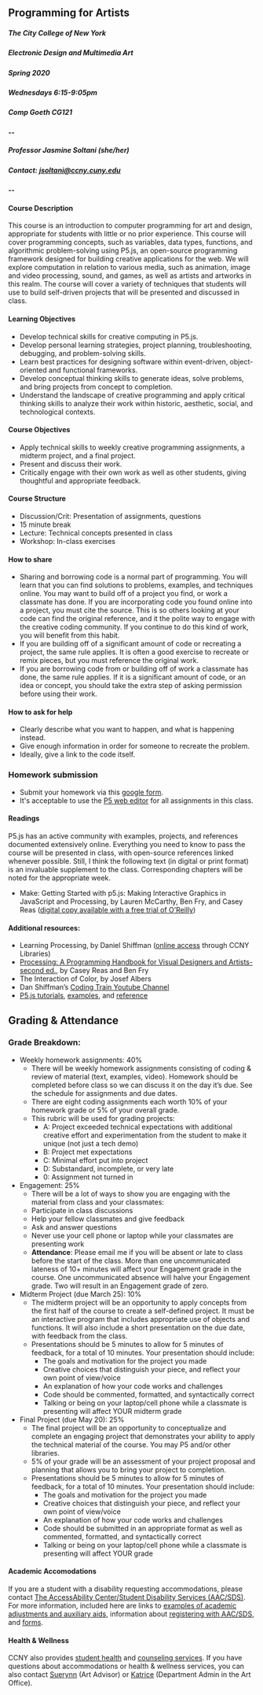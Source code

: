 ## Programming for Artists
##### The City College of New York
##### Electronic Design and Multimedia Art
##### Spring 2020
##### Wednesdays 6:15-9:05pm 
##### Comp Goeth CG121
#### --

##### Professor Jasmine Soltani (she/her)
##### Contact: jsoltani@ccny.cuny.edu
#### --

#### Course Description
This course is an introduction to computer programming for art and design, appropriate for students with little or no prior experience. This course will cover programming concepts, such as variables, data types, functions, and algorithmic problem-solving using P5.js, an open-source programming framework designed for building creative applications for the web. We will explore computation in relation to various media, such as animation, image and video processing, sound, and games, as well as artists and artworks in this realm. The course will cover a variety of techniques that students will use to build self-driven projects that will be presented and discussed in class.

#### Learning Objectives
* Develop technical skills for creative computing in P5.js.
* Develop personal learning strategies, project planning, troubleshooting, debugging, and problem-solving skills.
* Learn best practices for designing software within event-driven, object-oriented and functional frameworks.
* Develop conceptual thinking skills to generate ideas, solve problems, and bring projects from concept to completion.
* Understand the landscape of creative programming and apply critical thinking skills to analyze their work within historic, aesthetic, social, and technological contexts.

#### Course Objectives
* Apply technical skills to weekly creative programming assignments, a midterm project, and a final project.
* Present and discuss their work. 
* Critically engage with their own work as well as other students, giving thoughtful and appropriate feedback.

#### Course Structure 
* Discussion/Crit: Presentation of assignments, questions
* 15 minute break
* Lecture: Technical concepts presented in class
* Workshop: In-class exercises

#### How to share 
* Sharing and borrowing code is a normal part of programming. You will learn that you can find solutions to problems, examples, and techniques online. You may want to build off of a project you find, or work a classmate has done. 
If you are incorporating code you found online into a project, you must cite the source. This is so others looking at your code can find the original reference, and it the polite way to engage with the creative coding community. If you continue to do this kind of work, you will benefit from this habit.
* If you are building off of a significant amount of code or recreating a project, the same rule applies. It is often a good exercise to recreate or remix pieces, but you must reference the original work. 
* If you are borrowing code from or building off of work a classmate has done, the same rule applies. If it is a significant amount of code, or an idea or concept, you should take the extra step of asking permission before using their work.

#### How to ask for help
* Clearly describe what you want to happen, and what is happening instead.
* Give enough information in order for someone to recreate the problem.
* Ideally, give a link to the code itself.

### Homework submission
* Submit your homework via this [google form](https://docs.google.com/forms/d/e/1FAIpQLSe4D4Ud3hiLtZVBhaY6gwD7V3mZjl6HlQyKi7WqB6oVEAQScQ/viewform).
* It's acceptable to use the [P5 web editor](https://editor.p5js.org/) for all assignments in this class.
    
#### Readings 
P5.js has an active community with examples, projects, and references documented extensively online. Everything you need to know to pass the course will be presented in class, with open-source references linked whenever possible. Still, I think the following text (in digital or print format) is an invaluable supplement to the class. Corresponding chapters will be noted for the appropriate week.

* Make: Getting Started with p5.js: Making Interactive Graphics in JavaScript and Processing, by Lauren McCarthy, Ben Fry, and Casey Reas ([digital copy available with a free trial of O’Reilly](https://learning.oreilly.com/library/view/make-getting-started/9781457186769/))

#### Additional resources:
* Learning Processing, by Daniel Shiffman ([online access](https://ebookcentral.proquest.com/lib/ccny-ebooks/detail.action?docID=4003651) through CCNY Libraries)
* [Processing: A Programming Handbook for Visual Designers and Artists- second ed.](https://processing.org/handbook/), by Casey Reas and Ben Fry
* The Interaction of Color, by Josef Albers
* Dan Shiffman’s [Coding Train Youtube Channel](https://www.youtube.com/channel/UCvjgXvBlbQiydffZU7m1_aw)
* [P5.js tutorials](https://p5js.org/learn/), [examples](https://processing.org/examples/), and [reference](https://processing.org/reference/)

## Grading & Attendance 
### Grade Breakdown:
* Weekly homework assignments: 40%
    - There will be weekly homework assignments consisting of coding & review of material (text, examples, video). Homework should be completed before class so we can discuss it on the day it’s due. See the schedule for assignments and due dates.
    - There are eight coding assignments each worth 10% of your homework grade or 5% of your overall grade.
    - This rubric will be used for grading projects:
        - A: Project exceeded technical expectations with additional creative effort and experimentation from the student to make it unique (not just a tech demo)
        - B: Project met expectations
        - C: Minimal effort put into project
        - D: Substandard, incomplete, or very late
        - 0: Assignment not turned in
* Engagement: 25%
     - There will be a lot of ways to show you are engaging with the material from class and your classmates:
    - Participate in class discussions
    - Help your fellow classmates and give feedback
    - Ask and answer questions
    - Never use your cell phone or laptop while your classmates are presenting work
    - **Attendance**: Please email me if you will be absent or late to class before the start of the class. More than one uncommunicated lateness of 10+ minutes will affect your Engagement grade in the course. One uncommunicated absence will halve your Engagement grade. Two will result in an Engagement grade of zero.
* Midterm Project (due March 25): 10%
    - The midterm project will be an opportunity to apply concepts from the first half of the course to create a self-defined project. It must be an interactive program that includes appropriate use of objects and functions. It will also include a short presentation on the due date, with feedback from the class.
    - Presentations should be 5 minutes to allow for 5 minutes of feedback, for a total of 10 minutes. Your presentation should include:
        - The goals and motivation for the project you made
        - Creative choices that distinguish your piece, and reflect your own point of view/voice
        - An explanation of how your code works and challenges
        - Code should be commented, formatted, and syntactically correct
        - Talking or being on your laptop/cell phone while a classmate is presenting will affect YOUR midterm grade
* Final Project (due May 20): 25%
    - The final project will be an opportunity to conceptualize and complete an engaging project that demonstrates your ability to apply the technical material of the course. You may P5 and/or other libraries.
    - 5% of your grade will be an assessment of your project proposal and planning that allows you to bring your project to completion.
    - Presentations should be 5 minutes to allow for 5 minutes of feedback, for a total of 10 minutes. Your presentation should include:
        - The goals and motivation for the project you made
        - Creative choices that distinguish your piece, and reflect your own point of view/voice
        - An explanation of how your code works and challenges
        - Code should be submitted in an appropriate format as well as commented, formatted, and syntactically correct
        - Talking or being on your laptop/cell phone while a classmate is presenting will affect YOUR grade

#### Academic Accomodations
If you are a student with a disability requesting accommodations, please contact [The AccessAbility Center/Student Disability Services (AAC/SDS)](https://www.ccny.cuny.edu/accessability). For more information, included here are links to [examples of academic adjustments and auxiliary aids](https://www.ccny.cuny.edu/accessability/academic-adjustments-auxiliary-aids), information about [registering with AAC/SDS](https://www.ccny.cuny.edu/accessability/register), and [forms](https://www.ccny.cuny.edu/accessability/forms). 

#### Health & Wellness
CCNY also provides [student health](https://www.ccny.cuny.edu/shs) and [counseling services](https://www.ccny.cuny.edu/counseling).
If you have questions about accommodations or health & wellness services, you can also contact [Suerynn](https://www.ccny.cuny.edu/profiles/suerynn-lee) (Art Advisor) or [Katrice](https://www.ccny.cuny.edu/profiles/katrice-henderson) (Department Admin in the Art Office).
